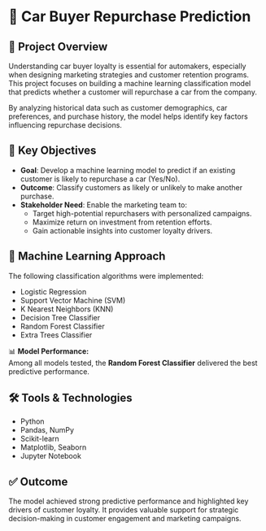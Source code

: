 # 🚗 Car Buyer Repurchase Prediction

## 📌 Project Overview
Understanding car buyer loyalty is essential for automakers, especially when designing marketing strategies and customer retention programs. This project focuses on building a machine learning classification model that predicts whether a customer will repurchase a car from the company.

By analyzing historical data such as customer demographics, car preferences, and purchase history, the model helps identify key factors influencing repurchase decisions.

## 🎯 Key Objectives
- **Goal**: Develop a machine learning model to predict if an existing customer is likely to repurchase a car (Yes/No).
- **Outcome**: Classify customers as likely or unlikely to make another purchase.
- **Stakeholder Need**: Enable the marketing team to:
  - Target high-potential repurchasers with personalized campaigns.
  - Maximize return on investment from retention efforts.
  - Gain actionable insights into customer loyalty drivers.

## 🧠 Machine Learning Approach
The following classification algorithms were implemented:
- Logistic Regression  
- Support Vector Machine (SVM)  
- K Nearest Neighbors (KNN)  
- Decision Tree Classifier  
- Random Forest Classifier  
- Extra Trees Classifier  

📊 **Model Performance:**  
Among all models tested, the **Random Forest Classifier** delivered the best predictive performance.

## 🛠️ Tools & Technologies
- Python
- Pandas, NumPy
- Scikit-learn
- Matplotlib, Seaborn
- Jupyter Notebook

## ✅ Outcome
The model achieved strong predictive performance and highlighted key drivers of customer loyalty. It provides valuable support for strategic decision-making in customer engagement and marketing campaigns.
